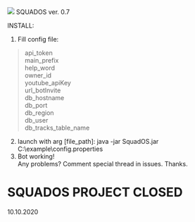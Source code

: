 <img src="https://sun9-32.userapi.com/y2Bhtmpmv84Moc_3cMLCAUdVxvZQpp9YcLXjVA/ogKcTeIZ41A.jpg">
SQUADOS ver. 0.7<br/>

INSTALL:<br/>
1. Fill config file: <br/>
 > api_token </br>
 > main_prefix </br>
 > help_word </br>
 > owner_id </br>
 > youtube_apiKey </br>
 > url_botInvite </br>
 > db_hostname </br>
 > db_port </br>
 > db_region </br>
 > db_user </br>
 > db_tracks_table_name </br>
2. launch with arg [file_path]: java -jar SquadOS.jar C:\example\config.properties<br/>
3. Bot working! <br/>
 Any problems? Comment special thread in issues. Thanks. <br/>
  
  
  <h1>SQUADOS PROJECT CLOSED</h1> 10.10.2020
